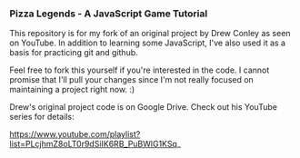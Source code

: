 ### Pizza Legends - A JavaScript Game Tutorial

This repository is for my fork of an original project by Drew Conley
as seen on YouTube. In addition to learning some JavaScript, I've
also used it as a basis for practicing git and github.

Feel free to fork this yourself if you're interested in the code.
I cannot promise that I'll pull your changes since I'm not really
focused on maintaining a project right now. :)

Drew's original project code is on Google Drive. Check out his
YouTube series for details:

https://www.youtube.com/playlist?list=PLcjhmZ8oLT0r9dSiIK6RB_PuBWlG1KSq_
